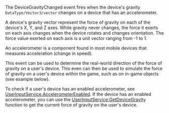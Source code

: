 The DeviceGravityChanged event fires when the device's gravity `DataType/Vector3/vector` changes on a device that has an accelerometer.

A device's gravity vector represent the force of gravity on each of the device's X, Y, and Z axes. While gravity never changes, the force it exerts on each axis changes when the device rotates and changes orientation. The force value exerted on each axis is a unit vector ranging from -1 to 1.

An accelerometer is a component found in most mobile devices that measures acceleration (change in speed).

This event can be used to determine the real-world direction of the force of gravity on a user's device. This even can then be used to simulate the force of gravity on a user's device within the game, such as on in-game objects (see example below).

To check if a user's device has an enabled accelerometer, see [UserInputService.AccelerometerEnabled](https://developer.roblox.com/en-us/api-reference/property/UserInputService/AccelerometerEnabled). If the device has an enabled accelerometer, you can use the [UserInputService:GetDeviceGravity](https://developer.roblox.com/en-us/api-reference/function/UserInputService/GetDeviceGravity) function to get the current force of gravity on the user's device.